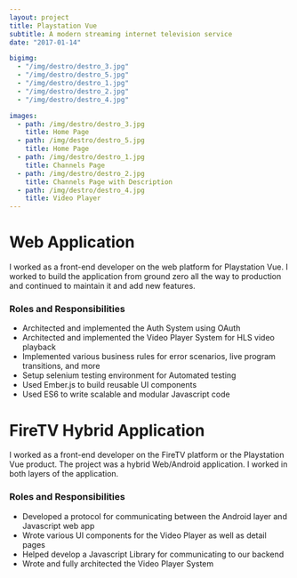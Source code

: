 ```yaml
---
layout: project
title: Playstation Vue
subtitle: A modern streaming internet television service
date: "2017-01-14"

bigimg:
  - "/img/destro/destro_3.jpg"
  - "/img/destro/destro_5.jpg"
  - "/img/destro/destro_1.jpg"
  - "/img/destro/destro_2.jpg"
  - "/img/destro/destro_4.jpg"

images:
  - path: /img/destro/destro_3.jpg
    title: Home Page
  - path: /img/destro/destro_5.jpg
    title: Home Page
  - path: /img/destro/destro_1.jpg
    title: Channels Page
  - path: /img/destro/destro_2.jpg
    title: Channels Page with Description
  - path: /img/destro/destro_4.jpg
    title: Video Player
---
```



# Web Application

I worked as a front-end developer on the web platform for Playstation Vue. I worked to build the application from ground zero all the way to production and continued to maintain it and add new features.

### Roles and Responsibilities

- Architected and implemented the Auth System using OAuth
- Architected and implemented the Video Player System for HLS video playback
- Implemented various business rules for error scenarios, live program transitions, and more
- Setup selenium testing environment for Automated testing
- Used Ember.js to build reusable UI components
- Used ES6 to write scalable and modular Javascript code




# FireTV Hybrid Application

I worked as a front-end developer on the FireTV platform or the Playstation Vue product. The project was a hybrid Web/Android application. I worked in both layers of the application.


### Roles and Responsibilities

- Developed a protocol for communicating between the Android layer and Javascript web app
- Wrote various UI components for the Video Player as well as detail pages
- Helped develop a Javascript Library for communicating to our backend
- Wrote and fully architected the Video Player System
